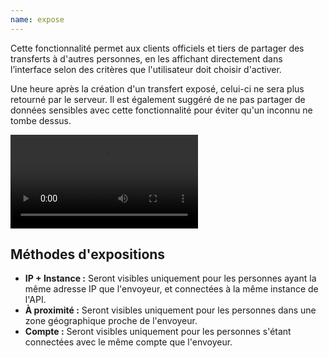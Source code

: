 ```yaml
---
name: expose
---
```

Cette fonctionnalité permet aux clients officiels et tiers de partager des transferts à d'autres personnes, en les affichant directement dans l’interface selon des critères que l'utilisateur doit choisir d'activer.

Une heure après la création d'un transfert exposé, celui-ci ne sera plus retourné par le serveur. Il est également suggéré de ne pas partager de données sensibles avec cette fonctionnalité pour éviter qu'un inconnu ne tombe dessus.

![Télécharger un transfert exposé](stend_mobile_exposeddownload.mp4)

## Méthodes d'expositions

* **IP + Instance :** Seront visibles uniquement pour les personnes ayant la même adresse IP que l'envoyeur, et connectées à la même instance de l'API.
* **À proximité :** Seront visibles uniquement pour les personnes dans une zone géographique proche de l'envoyeur.
* **Compte :** Seront visibles uniquement pour les personnes s'étant connectées avec le même compte que l'envoyeur.
